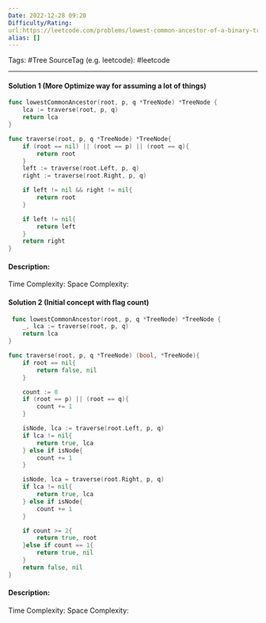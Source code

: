 ```yaml
---
Date: 2022-12-28 09:20
Difficulty/Rating:
url:https://leetcode.com/problems/lowest-common-ancestor-of-a-binary-tree/description/
alias: []
---
```

Tags: #Tree
SourceTag (e.g. leetcode): #leetcode

---
#### Solution 1 (More Optimize way for assuming a lot of things)

```go
func lowestCommonAncestor(root, p, q *TreeNode) *TreeNode {
    lca := traverse(root, p, q)
    return lca
}

func traverse(root, p, q *TreeNode) *TreeNode{
    if (root == nil) || (root == p) || (root == q){
        return root
    }
    left := traverse(root.Left, p, q)
    right := traverse(root.Right, p, q)

    if left != nil && right != nil{
        return root
    }

    if left != nil{
        return left
    }
    return right
}
```

#### Description:


Time Complexity:
Space Complexity:


#### Solution 2 (Initial concept with flag count)

```go
 func lowestCommonAncestor(root, p, q *TreeNode) *TreeNode {
    _, lca := traverse(root, p, q)
    return lca
}

func traverse(root, p, q *TreeNode) (bool, *TreeNode){
    if root == nil{
        return false, nil
    }

    count := 0
    if (root == p) || (root == q){
        count += 1
    }

    isNode, lca := traverse(root.Left, p, q)
    if lca != nil{
        return true, lca
    } else if isNode{
        count += 1
    }

    isNode, lca = traverse(root.Right, p, q)
    if lca != nil{
        return true, lca
    } else if isNode{
        count += 1
    }

    if count >= 2{
        return true, root
    }else if count == 1{
        return true, nil
    }
    return false, nil
}
```

#### Description:


Time Complexity:
Space Complexity:
